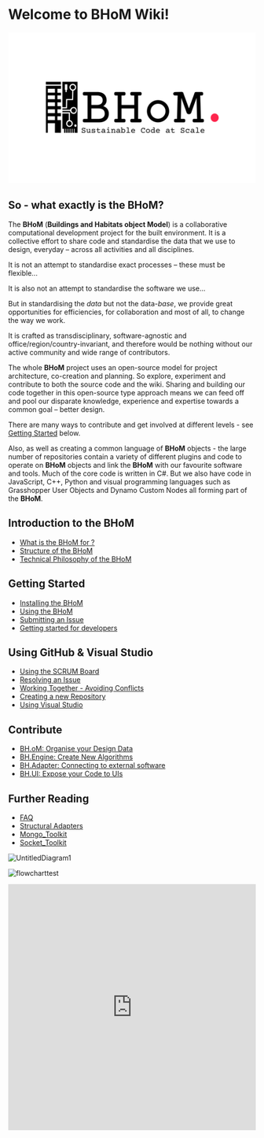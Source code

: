 # Welcome to BHoM Wiki!

![image](https://github.com/BHoM/documentation/raw/master/wiki/images/logos/BHoM_Logo.png)


## So - what exactly is the BHoM?

The **BHoM** (**Buildings and Habitats object Model**) is a collaborative computational development project for the built environment. It is a collective effort to share code and standardise the data that we use to design, everyday – across all activities and all disciplines.

It is not an attempt to standardise exact processes – these must be flexible...

It is also not an attempt to standardise the software we use...

But in standardising the _data_ but not the data-_base_, we provide great opportunities for efficiencies, for collaboration and most of all, to change the way we work.


It is crafted as transdisciplinary, software-agnostic and office/region/country-invariant, and therefore would be nothing without our active community and wide range of contributors.

The whole **BHoM** project uses an open-source model for project architecture, co-creation and planning. So explore, experiment and contribute to both the source code and the wiki. Sharing and building our code together in this open-source type approach means we can feed off and pool our disparate knowledge, experience and expertise towards a common goal – better design.

There are many ways to contribute and get involved at different levels - see [Getting Started](#getting-started) below.


Also, as well as creating a common language of **BHoM** objects - the large number of repositories contain a variety of different plugins and code to operate on **BHoM** objects and link the **BHoM** with our favourite software and tools.
Much of the core code is written in C#. But we also have code in JavaScript, C++, Python and visual programming languages such as Grasshopper User Objects and Dynamo Custom Nodes all forming part of the **BHoM**.

## Introduction to the BHoM

* [What is the BHoM for ?](What-Is-the-BHoM-For)
* [Structure of the BHoM](Structure-of-the-BHoM)
* [Technical Philosophy of the BHoM](Technical-philosophy-of-the-BHoM)

## Getting Started 

* [Installing the BHoM](Installing-BHoM)
* [Using the BHoM](Using-the-BHoM)
* [Submitting an Issue](Submitting-an-Issue)
* [Getting started for developers](/Getting-started-for-developers)

## Using GitHub & Visual Studio

* [Using the SCRUM Board](Using-the-SCRUM-Board)
* [Resolving an Issue](Resolving-an-Issue)
* [Working Together - Avoiding Conflicts](Working-Together-%E2%80%90-Avoiding-Conflicts)
* [Creating a new Repository](Creating-a-New-Repo)
* [Using Visual Studio](Using-Visual-Studio)

## Contribute

* [BH.oM: Organise your Design Data](BHoM_oM/index.md)
* [BH.Engine: Create New Algorithms](BHoM_Engine/index.md)
* [BH.Adapter: Connecting to external software](BHoM_Adapter/index.md)
* [BH.UI: Expose your Code to UIs](BHoM_UI/index.md)


## Further Reading 
  
* [FAQ](FAQ)            
* [Structural Adapters](Structural-Adapters)    
* [Mongo_Toolkit](https://github.com/BHoM/Mongo_Toolkit/wiki)  
* [Socket_Toolkit](https://github.com/BHoM/Socket_Toolkit/wiki)     





![UntitledDiagram1](https://burohappoldengineering.github.io/documentation-page/UntitledDiagram.drawio.svg)


![flowcharttest](https://burohappoldengineering.github.io/documentation-page/flowcharttest.drawio)


<iframe height="500px" width="100% - 200px"  src="https://service.tib.eu/webvowl/" frameborder="0" allowfullscreen></iframe>

